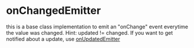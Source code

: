 # onChangedEmitter

this is a base class implementation to emit an "onChange" event everytime the value was changed. Hint: updated != changed. If you want to get notified about a update, use [onUpdatedEmitter](https://github.com/oliverlorenz/on-updated-emitter)
